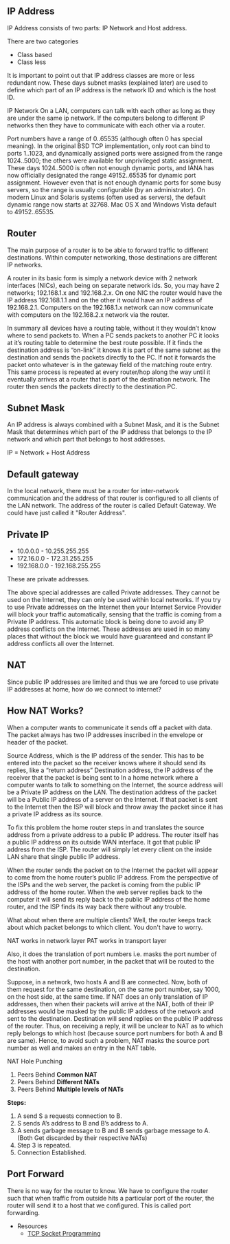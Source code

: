 ## IP Address

IP Address consists of two parts: IP Network and Host address.

There are two categories
- Class based
- Class less

It is important to point out that IP address classes are more or less redundant now. These days subnet masks (explained later) are used to define which part of an IP address is the network ID and which is the host ID.

IP Network
On a LAN, computers can talk with each other as long as they are under the same ip network. If the computers belong to different IP networks then they have to communicate with each other via a router.

Port numbers have a range of 0..65535 (although often 0 has special meaning). In the original BSD TCP implementation, only root can bind to ports 1..1023, and dynamically assigned ports were assigned from the range 1024..5000; the others were available for unprivileged static assignment. These days 1024..5000 is often not enough dynamic ports, and IANA has now officially designated the range 49152..65535 for dynamic port assignment. However even that is not enough dynamic ports for some busy servers, so the range is usually configurable (by an administrator). On modern Linux and Solaris systems (often used as servers), the default dynamic range now starts at 32768. Mac OS X and Windows Vista default to 49152..65535.

## Router

The main purpose of a router is to be able to forward traffic to different destinations. Within computer networking, those destinations are different IP networks.

A router in its basic form is simply a network device with 2 network interfaces (NICs), each being on separate network ids. So, you may have 2 networks; 192.168.1.x and 192.168.2.x. On one NIC  the router would have the IP address 192.168.1.1 and on the other it would have an IP address of 192.168.2.1. Computers on the 192.168.1.x network can now communicate with computers on the 192.168.2.x network via the router.

In summary all devices have a routing table, without it they wouldn’t know where to send packets to. When a PC sends packets to another PC it looks at it’s routing table to determine the best route possible. If it finds the destination address is “on-link” it knows it is part of the same subnet as the destination and sends the packets directly to the PC. If not it forwards the packet onto whatever is in the gateway field of the matching route entry. This same process is repeated at every router/hop along the way until it eventually arrives at a router that is part of the destination network. The router then sends the packets directly to the destination PC.

## Subnet Mask

An IP address is always combined with a Subnet Mask, and it is the Subnet Mask that determines which part of the IP address that belongs to the IP network and which part that belongs to host addresses.

IP = Network + Host Address
 
## Default gateway

 In the local network, there must be a router for inter-network communication and the address of that router is configured to all clients of the LAN network. The address of the router is called Default Gateway. We could have just called it "Router Address".

## Private IP

- 10.0.0.0 - 10.255.255.255
- 172.16.0.0 - 172.31.255.255
- 192.168.0.0 - 192.168.255.255

These are private addresses.

The above special addresses are called Private addresses. They cannot be used on the Internet, they can only be used within local networks. If you try to use Private addresses on the Internet then your Internet Service Provider will block your traffic automatically, sensing that the traffic is coming from a Private IP address. This automatic block is being done to avoid any IP address conflicts on the Internet. These addresses are used in so many places that without the block we would have guaranteed and constant IP address conflicts all over the Internet.


## NAT
Since public IP addresses are limited and thus we are forced to use private IP addresses at home, how do we connect to internet?

## How NAT Works?

When a computer wants to communicate it sends off a packet with data. The packet always has two IP addresses inscribed in the envelope or header of the packet.

Source Address, which is the IP address of the sender. This has to be entered into the packet so the receiver knows where it should send its replies, like a “return address” Destination address, the IP address of the receiver that the packet is being sent to In a home network where a computer wants to talk to something on the Internet, the source address will be a Private IP address on the LAN. The destination address of the packet will be a Public IP address of a server on the Internet. If that packet is sent to the Internet then the ISP will block and throw away the packet since it has a private IP address as its source.

To fix this problem the home router steps in and translates the source address from a private address to a public IP address. The router itself has a public IP address on its outside WAN interface. It got that public IP address from the ISP. The router will simply let every client on the inside LAN share that single public IP address.


When the router sends the packet on to the Internet the packet will appear to come from the home router’s public IP address. From the perspective of the ISPs and the web server, the packet is coming from the public IP address of the home router. When the web server replies back to the computer it will send its reply back to the public IP address of the home router, and the ISP finds its way back there without any trouble.

What about when there are multiple clients? Well, the router keeps track about which packet belongs to which client. You don't have to worry.


NAT works in network layer
PAT works in transport layer

Also, it does the translation of port numbers i.e. masks the port number of the host with another port number, in the packet that will be routed to the destination.

Suppose, in a network, two hosts A and B are connected. Now, both of them request for the same destination, on the same port number, say 1000, on the host side, at the same time. If NAT does an only translation of IP addresses, then when their packets will arrive at the NAT, both of their IP addresses would be masked by the public IP address of the network and sent to the destination. Destination will send replies on the public IP address of the router. Thus, on receiving a reply, it will be unclear to NAT as to which reply belongs to which host (because source port numbers for both A and B are same). Hence, to avoid such a problem, NAT masks the source port number as well and makes an entry in the NAT table.

NAT Hole Punching
1.  Peers Behind  **Common NAT**
2.  Peers Behind  **Different NATs**
3.  Peers Behind  **Multiple levels of NATs**

**Steps:**

1.  A send S a requests connection to B.
2.  S sends A’s address to B and B’s address to A.
3.  A sends garbage message to B and B sends garbage message to A. (Both Get discarded by their respective NATs)
4.  Step 3 is repeated.
5.  Connection Established.


## Port Forward
There is no way for the router to know. We have to configure the router such that when traffic from outside hits a particular port of the router, the router will send it to a host that we configured. This is called port forwarding.


- Resources
    - [TCP Socket Programming](https://stackoverflow.com/questions/913501/how-to-let-kernel-choose-a-port-number-in-the-range-1024-5000-in-tcp-socket-pr)